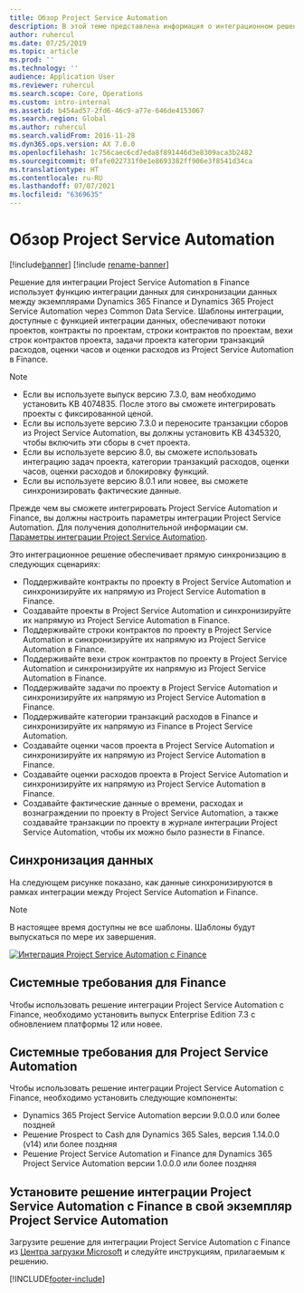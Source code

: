 ```yaml
---
title: Обзор Project Service Automation
description: В этой теме представлена информация о интеграционном решении Dynamics 365 Project Service Automation в Dynamics 365 Finance.
author: ruhercul
ms.date: 07/25/2019
ms.topic: article
ms.prod: ''
ms.technology: ''
audience: Application User
ms.reviewer: ruhercul
ms.search.scope: Core, Operations
ms.custom: intro-internal
ms.assetid: b454ad57-2fd6-46c9-a77e-646de4153067
ms.search.region: Global
ms.author: ruhercul
ms.search.validFrom: 2016-11-28
ms.dyn365.ops.version: AX 7.0.0
ms.openlocfilehash: 1c756caec6cd7eda8f891446d3e8309aca3b2482
ms.sourcegitcommit: 0fafe022731f0e1e8693382ff906e3f8541d34ca
ms.translationtype: HT
ms.contentlocale: ru-RU
ms.lasthandoff: 07/07/2021
ms.locfileid: "6369635"
---
```

# <a name="project-service-automation-overview"></a>Обзор Project Service Automation

[!include[banner](../includes/banner.md)]
[!include [rename-banner](~/includes/cc-data-platform-banner.md)]

Решение для интеграции Project Service Automation в Finance использует функцию интеграции данных для синхронизации данных между экземплярами Dynamics 365 Finance и Dynamics 365 Project Service Automation через Common Data Service. Шаблоны интеграции, доступные с функцией интеграции данных, обеспечивают потоки проектов, контракты по проектам, строки контрактов по проектам, вехи строк контрактов проекта, задачи проекта категории транзакций расходов, оценки часов и оценки расходов из Project Service Automation в Finance.

> [!NOTE]
> - Если вы используете выпуск версию 7.3.0, вам необходимо установить KB 4074835. После этого вы сможете интегрировать проекты с фиксированной ценой.
> - Если вы используете версию 7.3.0 и переносите транзакции сборов из Project Service Automation, вы должны установить KB 4345320, чтобы включить эти сборы в счет проекта.
> - Если вы используете версию 8.0, вы сможете использовать интеграцию задач проекта, категории транзакций расходов, оценки часов, оценки расходов и блокировку функций.
> - Если вы используете версию 8.0.1 или новее, вы сможете синхронизировать фактические данные.

Прежде чем вы сможете интегрировать Project Service Automation и Finance, вы должны настроить параметры интеграции Project Service Automation. Для получения дополнительной информации см. [Параметры интеграции Project Service Automation](PSA-parameters.md).

Это интеграционное решение обеспечивает прямую синхронизацию в следующих сценариях:

- Поддерживайте контракты по проекту в Project Service Automation и синхронизируйте их напрямую из Project Service Automation в Finance.
- Создавайте проекты в Project Service Automation и синхронизируйте их напрямую из Project Service Automation в Finance.
- Поддерживайте строки контрактов по проекту в Project Service Automation и синхронизируйте их напрямую из Project Service Automation в Finance.
- Поддерживайте вехи строк контрактов по проекту в Project Service Automation и синхронизируйте их напрямую из Project Service Automation в Finance.
- Поддерживайте задачи по проекту в Project Service Automation и синхронизируйте их напрямую из Project Service Automation в Finance.
- Поддерживайте категории транзакций расходов в Finance и синхронизируйте их напрямую из Finance в Project Service Automation.
- Создавайте оценки часов проекта в Project Service Automation и синхронизируйте их напрямую из Project Service Automation в Finance.
- Создавайте оценки расходов проекта в Project Service Automation и синхронизируйте их напрямую из Project Service Automation в Finance.
- Создавайте фактические данные о времени, расходах и вознаграждении по проекту в Project Service Automation, а также создавайте транзакции по проекту в журнале интеграции Project Service Automation, чтобы их можно было разнести в Finance.

## <a name="data-synchronization"></a>Синхронизация данных

На следующем рисунке показано, как данные синхронизируются в рамках интеграции между Project Service Automation и Finance.

> [!NOTE]
> В настоящее время доступны не все шаблоны. Шаблоны будут выпускаться по мере их завершения.

[![Интеграция Project Service Automation с Finance](./media/PSA-integration.png)](./media/PSA-integration.png)

## <a name="system-requirements-for-finance"></a>Системные требования для Finance

Чтобы использовать решение интеграции Project Service Automation с Finance, необходимо установить выпуск Enterprise Edition 7.3 с обновлением платформы 12 или новее.

## <a name="system-requirements-for-project-service-automation"></a>Системные требования для Project Service Automation

Чтобы использовать решение интеграции Project Service Automation с Finance, необходимо установить следующие компоненты:

- Dynamics 365 Project Service Automation версии 9.0.0.0 или более поздней
- Решение Prospect to Cash для Dynamics 365 Sales, версия 1.14.0.0 (v14) или более поздняя
- Решение Project Service Automation и Finance для Dynamics 365 Project Service Automation версии 1.0.0.0 или более поздняя

## <a name="install-the-project-service-automation-to-finance-integration-solution-in-your-project-service-automation-instance"></a>Установите решение интеграции Project Service Automation с Finance в свой экземпляр Project Service Automation

Загрузите решение для интеграции Project Service Automation с Finance из [Центра загрузки Microsoft](https://www.microsoft.com/download/details.aspx?id=57016) и следуйте инструкциям, прилагаемым к решению.


[!INCLUDE[footer-include](../includes/footer-banner.md)]